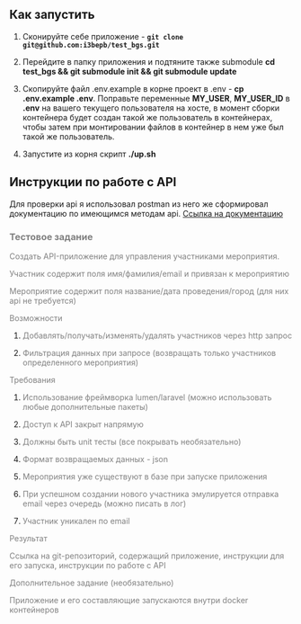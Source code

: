 ## Как запустить

1. Сконируйте себе приложение - **```git clone git@github.com:i3bepb/test_bgs.git```**

2. Перейдите в папку приложения и подтяните также submodule **cd test_bgs && git submodule init && git submodule update**

3. Скопируйте файл .env.example в корне проект в .env - **cp .env.example .env**. Поправьте переменные **MY_USER**, **MY_USER_ID** в **.env** на вашего текущего пользователя на хосте, в момент сборки контейнера будет создан такой же пользователь в контейнерах, чтобы затем при монтировании файлов в контейнер в нем уже был такой же пользователь.

4. Запустите из корня скрипт **./up.sh** 

## Инструкции по работе с API

Для проверки api я использовал postman из него же сформировал документацию по имеющимся методам api. [Ссылка на документацию](https://documenter.getpostman.com/view/6148437/T1DqfwEz) 

### <span style="color:gray">Тестовое задание</span>

<span style="color:gray">Создать API-приложение для управления участниками мероприятия.</span>

<span style="color:gray">Участник содержит поля имя/фамилия/email и привязан к мероприятию</span>

<span style="color:gray">Мероприятие содержит поля название/дата проведения/город (для них api не требуется)</span>

<span style="color:gray">Возможности</span>

1. <span style="color:gray">Добавлять/получать/изменять/удалять участников через http запрос</span>

2. <span style="color:gray">Фильтрация данных при запросе (возвращать только участников определенного мероприятия)</span>

<span style="color:gray">Требования</span>

1. <span style="color:gray">Использование фреймворка lumen/laravel (можно использовать любые дополнительные пакеты)</span>

2. <span style="color:gray">Доступ к API закрыт напрямую</span>

3. <span style="color:gray">Должны быть unit тесты (все покрывать необязательно)</span>

4. <span style="color:gray">Формат возвращаемых данных - json</span>

5. <span style="color:gray">Мероприятия уже существуют в базе при запуске приложения</span>

6. <span style="color:gray">При успешном создании нового участника эмулируется отправка email через очередь (можно писать в лог)</span>

7. <span style="color:gray">Участник уникален по email</span>

<span style="color:gray">Результат</span>

<span style="color:gray">Ссылка на git-репозиторий, содержащий приложение, инструкции для его запуска, инструкции по работе с API</span>

<span style="color:gray">Дополнительное задание (необязательно)</span>

<span style="color:gray">Приложение и его составляющие запускаются внутри docker контейнеров</span>
